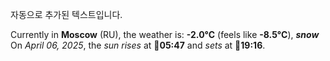 
자동으로 추가된 텍스트입니다.

<!--START_SECTION:weather:moscow-->
Currently in **Moscow** (RU), the weather is: **-2.0°C** (feels like **-8.5°C**), ***snow***<br/>
On *April 06, 2025*, the *sun rises* at 🌅**05:47** and *sets* at 🌇**19:16**.
<!--END_SECTION:weather-->
